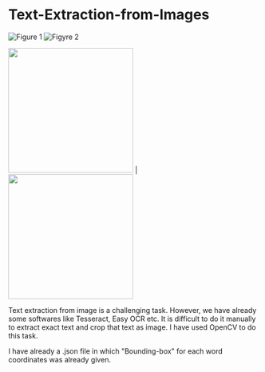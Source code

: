 # Text-Extraction-from-Images
![Figure 1](https://github.com/grkumar123/Text-Extraction-from-Images/blob/Sample/image1.jpg?raw=true)
![Figyre 2](https://github.com/grkumar123/Text-Extraction-from-Images/blob/Sample/image2.jpg?raw=true)

<img src="https://github.com/grkumar123/Text-Extraction-from-Images/blob/branch/image1.jpg?raw=true" width="250"> | <img src="https://github.com/grkumar123/Text-Extraction-from-Images/blob/branch/image2.jpg?raw=true" width="250">

Text extraction from image is a challenging task. However, we have already some softwares like Tesseract, Easy OCR etc. It is difficult to do it manually to extract exact text and crop that text as image. I have used OpenCV to do this task.

I have already a .json file in which "Bounding-box" for each word coordinates was already given.
